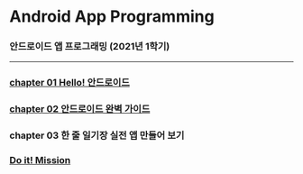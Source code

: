 # Android App Programming
### 안드로이드 앱 프로그래밍 (2021년 1학기)
---
### [chapter 01 Hello! 안드로이드](https://github.com/hyunmin0317/AndroidProgramming/blob/master/chap01/chap01.md)
### [chapter 02 안드로이드 완벽 가이드](https://github.com/hyunmin0317/AndroidProgramming/blob/master/chap02/chap02.md)
### chapter 03 한 줄 일기장 실전 앱 만들어 보기

### [Do it! Mission](https://github.com/hyunmin0317/AndroidProgramming/blob/master/mission/github/DoitMission.md)

